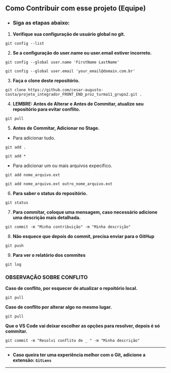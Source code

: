 ## Como Contribuir com esse projeto (Equipe)

* ### Siga as etapas abaixo:

1. **Verifique sua configuração de usuário global no git.**
```
git config --list
```
2. **Se a configuração do user.name ou user.email estiver incorreto.**
```
git config --global user.name 'FirstName LastName'
```
```
git config --global user.email 'your_email@domain.com.br'
```
3. **Faça o clone deste repositório.**
```
git clone https://github.com/cesar-augusto-costa/projeto_integrador_FRONT_END_proz_turma11_grupo2.git .
```
4. **LEMBRE: Antes de Alterar e Antes de Commitar, atualize seu repositório para evitar conflito.**
```
git pull
```
5. **Antes de Commitar, Adicionar no Stage.**
- Para adicionar tudo.
```
git add .
```
```
git add *
```
- Para adicionar um ou mais arquivos expecifico.
```
git add nome_arquivo.ext
```
```
git add nome_arquivo.ext outro_nome_arquivo.ext
```
6. **Para saber o status do repositório.**
```
git status
```
7. **Para commitar, coloque uma mensagem, caso necessário adicione uma descrição mais detalhada.**
```
git commit -m "Minha contribuição" -m "Minha descrição"
```
8. **Não esquece que depois do commit, precisa enviar para o GitHup**
```
git push
```
9. **Para ver o relatório dos commites**
```
git log
```

### OBSERVAÇÃO SOBRE CONFLITO

**Caso de conflito, por esquecer de atualizar o repoitório local.**
```
git pull
```

**Caso de conflito por alterar algo no mesmo lugar.**
```
git pull
```
**Que o VS Code vai deixar escolher as opções para resolver, depois é só commitar.**
```
git commit -m "Resolvi conflito de _ " -m "Minha descrição"
```
  
---
* **Caso queira ter uma experiência melhor com o Git, adicione a extensão: `GitLens`**
---
